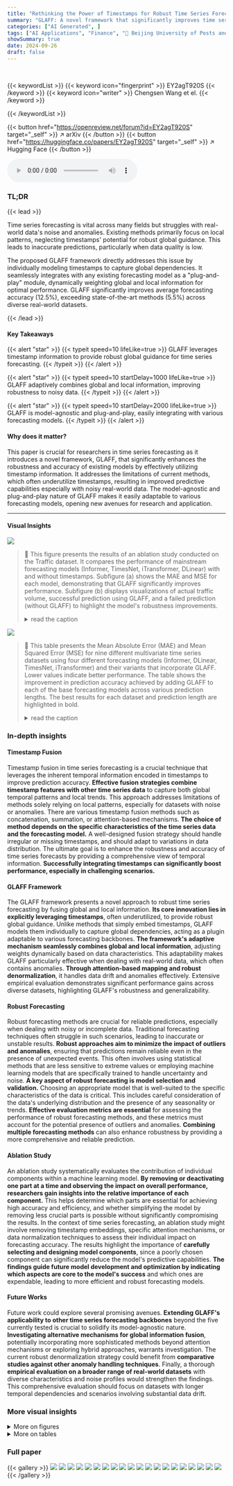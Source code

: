 ```yaml
---
title: "Rethinking the Power of Timestamps for Robust Time Series Forecasting: A Global-Local Fusion Perspective"
summary: "GLAFF: A novel framework that significantly improves time series forecasting robustness by fusing global timestamp information with local observations, achieving 12.5% average performance enhancement."
categories: ["AI Generated", ]
tags: ["AI Applications", "Finance", "🏢 Beijing University of Posts and Telecommunications",]
showSummary: true
date: 2024-09-26
draft: false
---
```


<br>

{{< keywordList >}}
{{< keyword icon="fingerprint" >}} EY2agT920S {{< /keyword >}}
{{< keyword icon="writer" >}} Chengsen Wang et el. {{< /keyword >}}
 
{{< /keywordList >}}

{{< button href="https://openreview.net/forum?id=EY2agT920S" target="_self" >}}
↗ arXiv
{{< /button >}}
{{< button href="https://huggingface.co/papers/EY2agT920S" target="_self" >}}
↗ Hugging Face
{{< /button >}}



<audio controls>
    <source src="https://ai-paper-reviewer.com/EY2agT920S/podcast.wav" type="audio/wav">
    Your browser does not support the audio element.
</audio>


### TL;DR


{{< lead >}}

Time series forecasting is vital across many fields but struggles with real-world data's noise and anomalies. Existing methods primarily focus on local patterns, neglecting timestamps' potential for robust global guidance. This leads to inaccurate predictions, particularly when data quality is low.

The proposed GLAFF framework directly addresses this issue by individually modeling timestamps to capture global dependencies. It seamlessly integrates with any existing forecasting model as a "plug-and-play" module, dynamically weighting global and local information for optimal performance.  GLAFF significantly improves average forecasting accuracy (12.5%), exceeding state-of-the-art methods (5.5%) across diverse real-world datasets.

{{< /lead >}}


#### Key Takeaways

{{< alert "star" >}}
{{< typeit speed=10 lifeLike=true >}} GLAFF leverages timestamp information to provide robust global guidance for time series forecasting. {{< /typeit >}}
{{< /alert >}}

{{< alert "star" >}}
{{< typeit speed=10 startDelay=1000 lifeLike=true >}} GLAFF adaptively combines global and local information, improving robustness to noisy data. {{< /typeit >}}
{{< /alert >}}

{{< alert "star" >}}
{{< typeit speed=10 startDelay=2000 lifeLike=true >}} GLAFF is model-agnostic and plug-and-play, easily integrating with various forecasting models. {{< /typeit >}}
{{< /alert >}}

#### Why does it matter?
This paper is crucial for researchers in time series forecasting as it introduces a novel framework, GLAFF, that significantly enhances the robustness and accuracy of existing models by effectively utilizing timestamp information.  It addresses the limitations of current methods, which often underutilize timestamps, resulting in improved predictive capabilities especially with noisy real-world data.  The model-agnostic and plug-and-play nature of GLAFF makes it easily adaptable to various forecasting models, opening new avenues for research and application.

------
#### Visual Insights



![](https://ai-paper-reviewer.com/EY2agT920S/figures_1_1.jpg)

> 🔼 This figure presents the results of an ablation study conducted on the Traffic dataset. It compares the performance of mainstream forecasting models (Informer, TimesNet, iTransformer, DLinear) with and without timestamps.  Subfigure (a) shows the MAE and MSE for each model, demonstrating that GLAFF significantly improves performance. Subfigure (b) displays visualizations of actual traffic volume, successful prediction using GLAFF, and a failed prediction (without GLAFF) to highlight the model's robustness improvements.
> <details>
> <summary>read the caption</summary>
> Figure 1: The experimental results on Traffic dataset. (a) illustrates the outcomes of the ablation study on mainstream forecasting models and their variants. (b) depicts the visualization of traffic volume (upper), successful prediction case (lower right), and failed prediction case (lower left), respectively.
> </details>





![](https://ai-paper-reviewer.com/EY2agT920S/tables_6_1.jpg)

> 🔼 This table presents the Mean Absolute Error (MAE) and Mean Squared Error (MSE) for nine different multivariate time series datasets using four different forecasting models (Informer, DLinear, TimesNet, iTransformer) and their variants that incorporate GLAFF.  Lower values indicate better performance. The table shows the improvement in prediction accuracy achieved by adding GLAFF to each of the base forecasting models across various prediction lengths. The best results for each dataset and prediction length are highlighted in bold.
> <details>
> <summary>read the caption</summary>
> Table 1: The forecasting errors for multivariate time series among GLAFF and mainstream baselines. A lower outcome indicates a better prediction. The best results are highlighted in bold.
> </details>





### In-depth insights


#### Timestamp Fusion
Timestamp fusion in time series forecasting is a crucial technique that leverages the inherent temporal information encoded in timestamps to improve prediction accuracy.  **Effective fusion strategies combine timestamp features with other time series data** to capture both global temporal patterns and local trends. This approach addresses limitations of methods solely relying on local patterns, especially for datasets with noise or anomalies.  There are various timestamp fusion methods such as concatenation, summation, or attention-based mechanisms.  **The choice of method depends on the specific characteristics of the time series data and the forecasting model.** A well-designed fusion strategy should handle irregular or missing timestamps, and should adapt to variations in data distribution.  The ultimate goal is to enhance the robustness and accuracy of time series forecasts by providing a comprehensive view of temporal information. **Successfully integrating timestamps can significantly boost performance, especially in challenging scenarios.**

#### GLAFF Framework
The GLAFF framework presents a novel approach to robust time series forecasting by fusing global and local information.  **Its core innovation lies in explicitly leveraging timestamps**, often underutilized, to provide robust global guidance. Unlike methods that simply embed timestamps, GLAFF models them individually to capture global dependencies, acting as a plugin adaptable to various forecasting backbones.  **The framework's adaptive mechanism seamlessly combines global and local information**, adjusting weights dynamically based on data characteristics. This adaptability makes GLAFF particularly effective when dealing with real-world data, which often contains anomalies.  **Through attention-based mapping and robust denormalization**, it handles data drift and anomalies effectively.  Extensive empirical evaluation demonstrates significant performance gains across diverse datasets, highlighting GLAFF's robustness and generalizability.

#### Robust Forecasting
Robust forecasting methods are crucial for reliable predictions, especially when dealing with noisy or incomplete data.  Traditional forecasting techniques often struggle in such scenarios, leading to inaccurate or unstable results.  **Robust approaches aim to minimize the impact of outliers and anomalies**, ensuring that predictions remain reliable even in the presence of unexpected events. This often involves using statistical methods that are less sensitive to extreme values or employing machine learning models that are specifically trained to handle uncertainty and noise.  **A key aspect of robust forecasting is model selection and validation.** Choosing an appropriate model that is well-suited to the specific characteristics of the data is critical. This includes careful consideration of the data's underlying distribution and the presence of any seasonality or trends.  **Effective evaluation metrics are essential** for assessing the performance of robust forecasting methods, and these metrics must account for the potential presence of outliers and anomalies.  **Combining multiple forecasting methods** can also enhance robustness by providing a more comprehensive and reliable prediction.

#### Ablation Study
An ablation study systematically evaluates the contribution of individual components within a machine learning model.  **By removing or deactivating one part at a time and observing the impact on overall performance, researchers gain insights into the relative importance of each component.** This helps determine which parts are essential for achieving high accuracy and efficiency, and whether simplifying the model by removing less crucial parts is possible without significantly compromising the results.  In the context of time series forecasting, an ablation study might involve removing timestamp embeddings, specific attention mechanisms, or data normalization techniques to assess their individual impact on forecasting accuracy.  The results highlight the importance of **carefully selecting and designing model components**, since a poorly chosen component can significantly reduce the model's predictive capabilities.  **The findings guide future model development and optimization by indicating which aspects are core to the model's success** and which ones are expendable, leading to more efficient and robust forecasting models.

#### Future Works
Future work could explore several promising avenues.  **Extending GLAFF's applicability to other time series forecasting backbones** beyond the five currently tested is crucial to solidify its model-agnostic nature.  **Investigating alternative mechanisms for global information fusion**, potentially incorporating more sophisticated methods beyond attention mechanisms or exploring hybrid approaches, warrants investigation.  The current robust denormalization strategy could benefit from **comparative studies against other anomaly handling techniques**.  Finally, a thorough **empirical evaluation on a broader range of real-world datasets** with diverse characteristics and noise profiles would strengthen the findings. This comprehensive evaluation should focus on datasets with longer temporal dependencies and scenarios involving substantial data drift.


### More visual insights

<details>
<summary>More on figures
</summary>


![](https://ai-paper-reviewer.com/EY2agT920S/figures_3_1.jpg)

> 🔼 The figure illustrates the overall architecture of the Global-Local Adaptive Fusion Framework (GLAFF).  GLAFF is a plug-and-play module that works with any time series forecasting backbone. It consists of three main parts:  1. **Attention-based Mapper:** This component processes the timestamps (S and T) to generate global information in the form of initial mappings (X and Y). It uses an attention mechanism to capture dependencies between timestamps. 2. **Robust Denormalizer:** This component adjusts the initial mappings (X and Y ) to account for data drift by inverse normalizing them to X and Y using quantile deviation. 3. **Adaptive Combiner:** This component dynamically combines the global information (Y) and the local prediction from the backbone model (Y) to produce the final prediction (Y). The weight of the combination is adjusted based on the difference between the final mapping (X) and the actual observations (X) in the history window.  The inputs are the history observations (X), history timestamps (S), future timestamps (T). The output is the prediction (Y).
> <details>
> <summary>read the caption</summary>
> Figure 2: The overall architecture of GLAFF mainly consists of three primary components: Attention-based Mapper, Robust Denormalizer, and Adaptive Combiner.
> </details>



![](https://ai-paper-reviewer.com/EY2agT920S/figures_7_1.jpg)

> 🔼 This figure visualizes the prediction results of four mainstream time series forecasting models (Informer, DLinear, TimesNet, and iTransformer) and their enhanced versions with the proposed GLAFF method on the Traffic and Electricity datasets.  It demonstrates the improved prediction accuracy and robustness of GLAFF, especially when handling anomalies in the data (e.g., holidays impacting traffic volume or short circuits affecting electricity consumption).  The plots show the ground truth, the predictions from the base models alone, and the predictions from the models enhanced with GLAFF.  This allows for a visual comparison of the performance improvements achieved by GLAFF in different scenarios.
> <details>
> <summary>read the caption</summary>
> Figure 3: The illustration of prediction showcases among GLAFF and mainstream baselines.
> </details>



![](https://ai-paper-reviewer.com/EY2agT920S/figures_17_1.jpg)

> 🔼 This figure presents the results of a hyperparameter analysis for the GLAFF model. It shows how different values for the quantile (q) in the Robust Denormalizer, the number of attention blocks (l) in the Attention-based Mapper, and the dropout proportion (p) in the Attention-based Mapper affect the model's performance, specifically the Mean Squared Error (MSE). The results are shown separately for several datasets to highlight how dataset characteristics influence the effect of each hyperparameter.
> <details>
> <summary>read the caption</summary>
> Figure 4: The forecasting errors for multivariate time series of hyperparameter analysis among different configurations for GLAFF. A lower outcome indicates a better prediction.
> </details>



![](https://ai-paper-reviewer.com/EY2agT920S/figures_19_1.jpg)

> 🔼 This figure provides a visual comparison of the prediction results from GLAFF and four mainstream time series forecasting models (Informer, DLinear, TimesNet, and iTransformer) across several datasets.  The plots show the ground truth values, the predictions made by each baseline model, and the predictions generated after integrating GLAFF into each model. The purpose is to visually demonstrate how GLAFF enhances the performance of the baseline models, particularly in handling anomalies and variations in the time series data.
> <details>
> <summary>read the caption</summary>
> Figure 3: The illustration of prediction showcases among GLAFF and mainstream baselines.
> </details>



</details>




<details>
<summary>More on tables
</summary>


![](https://ai-paper-reviewer.com/EY2agT920S/tables_8_1.jpg)
> 🔼 This ablation study analyzes the impact of removing each component of the GLAFF framework on the prediction performance using the iTransformer backbone.  It compares the original GLAFF with variants that exclude the backbone, attention mechanism, robust denormalization, or adaptive combiner. The results show the importance of each component and how they contribute to overall performance.
> <details>
> <summary>read the caption</summary>
> Table 3: The forecasting errors for multivariate time series of ablation study among GLAFF and variants. A lower outcome indicates a better prediction. The best results are highlighted in bold.
> </details>

![](https://ai-paper-reviewer.com/EY2agT920S/tables_12_1.jpg)
> 🔼 This table presents a summary of the characteristics of the nine datasets used in the paper's experiments.  For each dataset, it shows the number of channels (variables), the total length of the time series, the frequency of data points (sampling rate), and a brief description of the information contained within the dataset.
> <details>
> <summary>read the caption</summary>
> Table 4: The statistics of each dataset. Channel represents the variate number of each dataset. Length indicates the total number of time points. Frequency denotes the sampling interval of time points.
> </details>

![](https://ai-paper-reviewer.com/EY2agT920S/tables_15_1.jpg)
> 🔼 This table presents the Mean Squared Error (MSE) and Mean Absolute Error (MAE) for nine different multivariate time series datasets using four common forecasting models (Informer, DLinear, TimesNet, iTransformer) and their versions enhanced with the proposed GLAFF method.  Lower MSE and MAE values indicate better forecasting performance. The best results for each dataset and forecasting model are highlighted in bold, demonstrating GLAFF's improvement in accuracy across various models and datasets.
> <details>
> <summary>read the caption</summary>
> Table 1: The forecasting errors for multivariate time series among GLAFF and mainstream baselines. A lower outcome indicates a better prediction. The best results are highlighted in bold.
> </details>

![](https://ai-paper-reviewer.com/EY2agT920S/tables_16_1.jpg)
> 🔼 This table presents a comparison of forecasting error metrics (MSE and MAE) for various time series forecasting models (Informer, DLinear, TimesNet, iTransformer) across multiple datasets (Electricity, Exchange, Traffic, Weather, ILI, and four ETT datasets) and with/without the proposed GLAFF framework.  The results show the improvement provided by integrating GLAFF with each baseline model.
> <details>
> <summary>read the caption</summary>
> Table 1: The forecasting errors for multivariate time series among GLAFF and mainstream baselines. A lower outcome indicates a better prediction. The best results are highlighted in bold.
> </details>

![](https://ai-paper-reviewer.com/EY2agT920S/tables_18_1.jpg)
> 🔼 This table presents a comparison of forecasting error metrics (Mean Squared Error (MSE) and Mean Absolute Error (MAE)) for several multivariate time series datasets.  The models compared are several mainstream forecasting models (Informer, DLinear, TimesNet, iTransformer) and their respective variants enhanced with the proposed GLAFF framework.  Lower values indicate better performance.  The table shows results for different prediction horizons (96, 192, 336, 720) across multiple datasets.
> <details>
> <summary>read the caption</summary>
> Table 1: The forecasting errors for multivariate time series among GLAFF and mainstream baselines. A lower outcome indicates a better prediction. The best results are highlighted in bold.
> </details>

</details>




### Full paper

{{< gallery >}}
<img src="https://ai-paper-reviewer.com/EY2agT920S/1.png" class="grid-w50 md:grid-w33 xl:grid-w25" />
<img src="https://ai-paper-reviewer.com/EY2agT920S/2.png" class="grid-w50 md:grid-w33 xl:grid-w25" />
<img src="https://ai-paper-reviewer.com/EY2agT920S/3.png" class="grid-w50 md:grid-w33 xl:grid-w25" />
<img src="https://ai-paper-reviewer.com/EY2agT920S/4.png" class="grid-w50 md:grid-w33 xl:grid-w25" />
<img src="https://ai-paper-reviewer.com/EY2agT920S/5.png" class="grid-w50 md:grid-w33 xl:grid-w25" />
<img src="https://ai-paper-reviewer.com/EY2agT920S/6.png" class="grid-w50 md:grid-w33 xl:grid-w25" />
<img src="https://ai-paper-reviewer.com/EY2agT920S/7.png" class="grid-w50 md:grid-w33 xl:grid-w25" />
<img src="https://ai-paper-reviewer.com/EY2agT920S/8.png" class="grid-w50 md:grid-w33 xl:grid-w25" />
<img src="https://ai-paper-reviewer.com/EY2agT920S/9.png" class="grid-w50 md:grid-w33 xl:grid-w25" />
<img src="https://ai-paper-reviewer.com/EY2agT920S/10.png" class="grid-w50 md:grid-w33 xl:grid-w25" />
<img src="https://ai-paper-reviewer.com/EY2agT920S/11.png" class="grid-w50 md:grid-w33 xl:grid-w25" />
<img src="https://ai-paper-reviewer.com/EY2agT920S/12.png" class="grid-w50 md:grid-w33 xl:grid-w25" />
<img src="https://ai-paper-reviewer.com/EY2agT920S/13.png" class="grid-w50 md:grid-w33 xl:grid-w25" />
<img src="https://ai-paper-reviewer.com/EY2agT920S/14.png" class="grid-w50 md:grid-w33 xl:grid-w25" />
<img src="https://ai-paper-reviewer.com/EY2agT920S/15.png" class="grid-w50 md:grid-w33 xl:grid-w25" />
<img src="https://ai-paper-reviewer.com/EY2agT920S/16.png" class="grid-w50 md:grid-w33 xl:grid-w25" />
<img src="https://ai-paper-reviewer.com/EY2agT920S/17.png" class="grid-w50 md:grid-w33 xl:grid-w25" />
<img src="https://ai-paper-reviewer.com/EY2agT920S/18.png" class="grid-w50 md:grid-w33 xl:grid-w25" />
<img src="https://ai-paper-reviewer.com/EY2agT920S/19.png" class="grid-w50 md:grid-w33 xl:grid-w25" />
<img src="https://ai-paper-reviewer.com/EY2agT920S/20.png" class="grid-w50 md:grid-w33 xl:grid-w25" />
{{< /gallery >}}